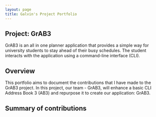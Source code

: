 ```yaml
---
layout: page
title: Galvin's Project Portfolio
---
```


## Project: GrAB3
GrAB3 is an all in one planner application that provides a simple way for university students to stay ahead of their
busy schedules. The student interacts with the application using a command-line interface (CLI).

## Overview
This portfolio aims to document the contributions that I have made to the GrAB3 project. In this project, our team - GrAB3,
will enhance a basic CLI Address Book 3 (AB3) and repurpose it to create our application: GrAB3.

## Summary of contributions